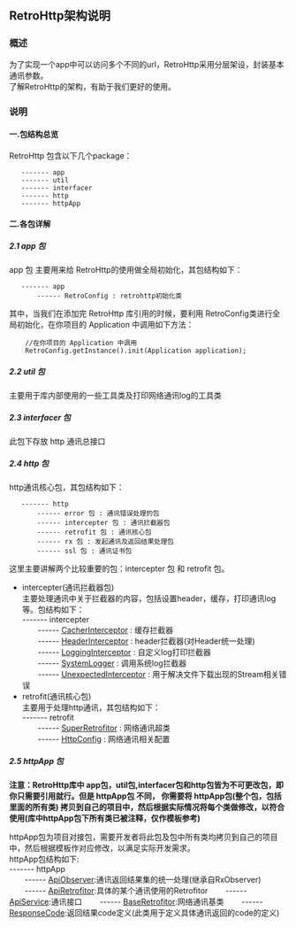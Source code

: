 ## RetroHttp架构说明

### 概述
为了实现一个app中可以访问多个不同的url，RetroHttp采用分层架设，封装基本通讯参数。  
了解RetroHttp的架构，有助于我们更好的使用。

### 说明
#### 一.包结构总览
RetroHttp 包含以下几个package：
```
   ------- app
   ------- util
   ------- interfacer
   ------- http
   ------- httpApp
```
#### 二.各包详解
##### 2.1 app 包
app 包 主要用来给 RetroHttp的使用做全局初始化，其包结构如下：
```
   ------- app
       ------ RetroConfig : retrohttp初始化类    
```
其中，当我们在添加完 RetroHttp 库引用的时候，要利用 RetroConfig类进行全局初始化，在你项目的 Application 中调用如下方法：
```
    //在你项目的 Application 中调用 
    RetroConfig.getInstance().init(Application application);
```
##### 2.2 util 包
主要用于库内部使用的一些工具类及打印网络通讯log的工具类

##### 2.3 interfacer 包
此包下存放 http 通讯总接口

##### 2.4 http 包
http通讯核心包，其包结构如下：
```
   ------- http
       ------ error 包 : 通讯错误处理的包 
       ------ intercepter 包 : 通讯拦截器包 
       ------ retrofit 包 : 通讯核心包
       ------ rx 包 : 发起通讯及返回结果处理包
       ------ ssl 包 : 通讯证书包
```
这里主要讲解两个比较重要的包：intercepter 包 和 retrofit 包。  
- intercepter(通讯拦截器包)  
主要处理通讯中关于拦截器的内容，包括设置header，缓存，打印通讯log等。包结构如下：  
   ------- intercepter  
   &emsp;&emsp;------ [CacherInterceptor](https://github.com/ShaoqiangPei/RetroHttp/blob/master/RetroHttp/httplibrary/src/main/java/com/httplibrary/http/interceptor/CacherInterceptor.java) : 缓存拦截器  
   &emsp;&emsp;------ [HeaderInterceptor](https://github.com/ShaoqiangPei/RetroHttp/blob/master/RetroHttp/httplibrary/src/main/java/com/httplibrary/http/interceptor/HeaderInterceptor.java) : header拦截器(对Header统一处理)  
   &emsp;&emsp;------ [LoggingInterceptor](https://github.com/ShaoqiangPei/RetroHttp/blob/master/RetroHttp/httplibrary/src/main/java/com/httplibrary/http/interceptor/LoggingInterceptor.java) : 自定义log打印拦截器   
   &emsp;&emsp;------ [SystemLogger](https://github.com/ShaoqiangPei/RetroHttp/blob/master/RetroHttp/httplibrary/src/main/java/com/httplibrary/http/interceptor/SystemLogger.java) : 调用系统log拦截器   
   &emsp;&emsp;------ [UnexpectedInterceptor](https://github.com/ShaoqiangPei/RetroHttp/blob/master/RetroHttp/httplibrary/src/main/java/com/httplibrary/http/interceptor/UnexpectedInterceptor.java) : 用于解决文件下载出现的Stream相关错误     
- retrofit(通讯核心包)    
主要用于处理http通讯，其包结构如下：   
   ------- retrofit   
   &emsp;&emsp;------ [SuperRetrofitor](https://github.com/ShaoqiangPei/RetroHttp/blob/master/RetroHttp/httplibrary/src/main/java/com/httplibrary/http/retrofit/SuperRetrofitor.java) : 网络通讯超类   
   &emsp;&emsp;------ [HttpConfig](https://github.com/ShaoqiangPei/RetroHttp/blob/master/RetroHttp/httplibrary/src/main/java/com/httplibrary/http/retrofit/HttpConfig.java) : 网络通讯相关配置     
##### 2.5 httpApp 包
**注意：RetroHttp库中 app包，util包,interfacer包和http包皆为不可更改包，即你只需要引用就行。但是 httpApp包 不同，
你需要将 httpApp包(整个包，包括里面的所有类) 拷贝到自己的项目中，然后根据实际情况将每个类做修改，以符合使用(库中httpApp包下所有类已被注释，仅作模板参考)**  

httpApp包为项目对接包，需要开发者将此包及包中所有类均拷贝到自己的项目中，然后根据模板作对应修改，以满足实际开发需求。  
httpApp包结构如下:  
   ------- httpApp  
   &emsp;&emsp;------ [ApiObserver]():通讯返回结果集的统一处理(继承自RxObserver)  
   &emsp;&emsp;------ [ApiRetrofitor]():具体的某个通讯使用的Retrofitor
   &emsp;&emsp;------ [ApiService]():通讯接口
   &emsp;&emsp;------ [BaseRetrofitor]():网络通讯基类
   &emsp;&emsp;------ [ResponseCode]():返回结果code定义(此类用于定义具体通讯返回的code的定义)













